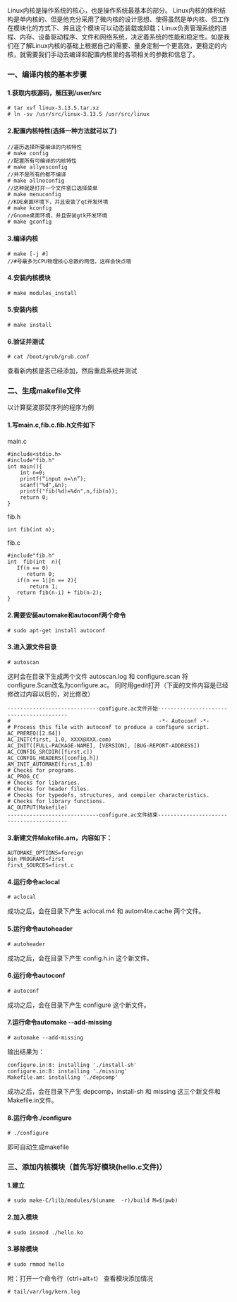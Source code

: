Linux内核是操作系统的核心，也是操作系统最基本的部分。
Linux内核的体积结构是单内核的、但是他充分采用了微内核的设计思想、使得虽然是单内核、但工作在模块化的方式下、并且这个模块可以动态装载或卸载；Linux负责管理系统的进程、内存、设备驱动程序、文件和网络系统，决定着系统的性能和稳定性。如是我们在了解Linux内核的基础上根据自己的需要、量身定制一个更高效，更稳定的内核，就需要我们手动去编译和配置内核里的各项相关的参数和信息了。
### 一、编译内核的基本步骤 ###
#### 1.获取内核源码，解压到/user/src ####
```
# tar xvf linux-3.13.5.tar.xz
# ln -sv /usr/src/linux-3.13.5 /usr/src/linux
```
#### 2.配置内核特性(选择一种方法就可以了) ####
```
//遍历选择所要编译的内核特性
# make config
//配置所有可编译的内核特性
# make allyesconfig
//并不是所有的都不编译
# make allnoconfig
//这种就是打开一个文件窗口选择菜单
# make menuconfig
//KDE桌面环境下，并且安装了qt开发环境
# make kconfig
//Gnome桌面环境，并且安装gtk开发环境
# make gconfig
```
#### 3.编译内核 ####
```
# make [-j #]
//#号最多为CPU物理核心总数的两倍，这样会快点哦
```
#### 4.安装内核模块 ####
```
# make modules_install
```
#### 5.安装内核 ####
```
# make install
```
#### 6.验证并测试 ####
```
# cat /boot/grub/grub.conf
```
查看新内核是否已经添加，然后重启系统并测试
### 二、生成makefile文件 ###
以计算斐波那契序列的程序为例
#### 1.写main.c,fib.c.fib.h文件如下 ####
main.c
```
#include<stdio.h>
#include"fib.h"
int main(){
    int n=0;
    printf(“input n=\n”);
    scanf("%d",&n);
    printf("fib(%d)=%dn",n,fib(n));
    return 0;
}
```
fib.h
```
int fib(int n);
```
fib.c
```
#include"fib.h"
int  fib(int  n){
   If(n == 0)
      return 0;
   if(n == 1||n == 2){
       return 1;
   return fib(n-i) + fib(n-2);
}
```
#### 2.需要安装automake和autoconf两个命令 ####
 ```
# sudo apt-get install autoconf
```
#### 3.进入源文件目录 ####
```
# autoscan
```
这时会在目录下生成两个文件 autoscan.log 和 configure.scan
将configure.Scan改名为configure.ac。
同时用gedit打开（下面的文件内容是已经修改过内容以后的，对比修改）
```
-----------------------------configure.ac文件开始-----------------------------------------
#                                               -*- Autoconf -*-
# Process this file with autoconf to produce a configure script.
AC_PREREQ([2.64])
AC_INIT(first, 1.0, XXXX@XXX.com)
AC_INIT([FULL-PACKAGE-NAME], [VERSION], [BUG-REPORT-ADDRESS])
AC_CONFIG_SRCDIR([first.c])
AC_CONFIG_HEADERS([config.h])
AM_INIT_AUTOMAKE(first,1.0)
# Checks for programs.
AC_PROG_CC
# Checks for libraries.
# Checks for header files.
# Checks for typedefs, structures, and compiler characteristics.
# Checks for library functions.
AC_OUTPUT(Makefile)
-----------------------------configure.ac文件结束-----------------------------------------
```
#### 3.新建文件Makefile.am，内容如下： ###
```
AUTOMAKE_OPTIONS=foreign
bin_PROGRAMS=first
first_SOURCES=first.c
```
#### 4.运行命令aclocal ####
```
# aclocal
```
成功之后，会在目录下产生 aclocal.m4 和 autom4te.cache 两个文件。
#### 5.运行命令autoheader ####
```
# autoheader
```
成功之后，会在目录下产生 config.h.in 这个新文件。
#### 6.运行命令autoconf ####
```
# autoconf
```
成功之后，会在目录下产生 configure 这个新文件。
#### 7.运行命令automake --add-missing ####
```
# automake --add-missing
```
输出结果为：
```
configure.in:8: installing './install-sh'
configure.in:8: installing './missing'
Makefile.am: installing './depcomp'
```
成功之后，会在目录下产生 depcomp，install-sh 和 missing 这三个新文件和Makefile.in文件。
#### 8.运行命令./configure ####
```
# ./configure
```
即可自动生成makefile
### 三、添加内核模块（首先写好模块(hello.c文件)） ###
#### 1.建立 ###
```
# sudo make-C/lilb/modules/$(uname  -r)/build M=$(pwb)
```
#### 2.加入模块 ###
```
# sudo insmod ./hello.ko
```
#### 3.移除模块 ###
```
# sudo rmmod hello
```
附：打开一个命令行（ctrl+alt+t） 查看模块添加情况
```
# tail/var/log/kern.log
```
